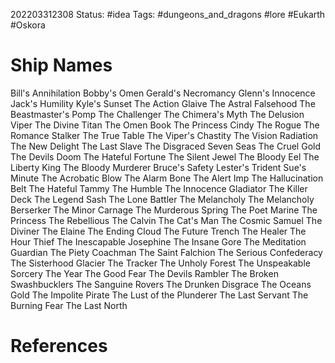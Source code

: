202203312308
Status: #idea
Tags: #dungeons_and_dragons #lore #Eukarth #Oskora 

# Ship Names
Bill's Annihilation
Bobby's Omen
Gerald's Necromancy
Glenn's Innocence
Jack's Humility
Kyle's Sunset
The Action Glaive
The Astral Falsehood
The Beastmaster's Pomp
The Challenger
The Chimera's Myth
The Delusion Viper
The Divine Titan
The Omen Book
The Princess Cindy
The Rogue
The Romance Stalker
The True Table
The Viper's Chastity
The Vision Radiation
The New Delight
The Last Slave
The Disgraced Seven Seas
The Cruel Gold
The Devils Doom
The Hateful Fortune
The Silent Jewel
The Bloody Eel
The Liberty King
The Bloody Murderer
Bruce's Safety
Lester's Trident
Sue's Minute
The Acrobatic Blow
The Alarm Bone
The Alert Imp
The Hallucination Belt
The Hateful Tammy
The Humble
The Innocence Gladiator
The Killer Deck
The Legend Sash
The Lone Battler
The Melancholy
The Melancholy Berserker
The Minor Carnage
The Murderous Spring
The Poet Marine
The Princess
The Rebellious
The Calvin
The Cat's Man
The Cosmic Samuel
The Diviner
The Elaine
The Ending Cloud
The Future Trench
The Healer
The Hour Thief
The Inescapable Josephine
The Insane Gore
The Meditation Guardian
The Piety Coachman
The Saint Falchion
The Serious Confederacy
The Sisterhood Glacier
The Tracker
The Unholy Forest
The Unspeakable Sorcery
The Year
The Good Fear
The Devils Rambler
The Broken Swashbucklers
The Sanguine Rovers
The Drunken Disgrace
The Oceans Gold
The Impolite Pirate
The Lust of the Plunderer
The Last Servant
The Burning Fear
The Last North



# References